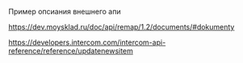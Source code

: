 Пример  опсиания  внешнего апи 

https://dev.moysklad.ru/doc/api/remap/1.2/documents/#dokumenty


https://developers.intercom.com/intercom-api-reference/reference/updatenewsitem